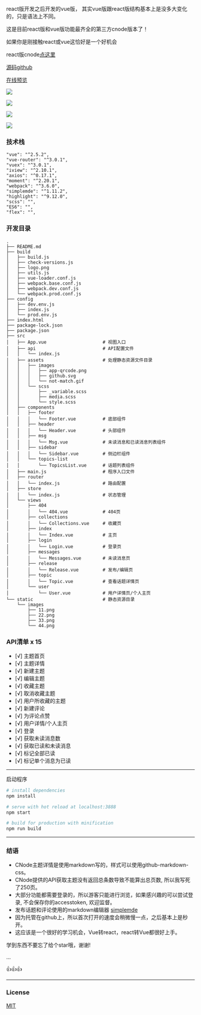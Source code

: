 

react版开发之后开发的vue版， 其实vue版跟react版结构基本上是没多大变化的，只是语法上不同。

这是目前react版和vue版功能最齐全的第三方cnode版本了！

如果你是刚接触react或vue这恰好是一个好机会

react版cnode[点这里](https://github.com/xjh22222228/react-cnode)


[源码github](https://github.com/xjh22222228/vue-cnode)

[在线预览](https://xjh22222228.github.io/vue-cnode/index.html)


![](https://raw.githubusercontent.com/xjh22222228/React-CNode/master/public/images/11.png)


![](https://raw.githubusercontent.com/xjh22222228/React-CNode/master/public/images/22.png)


![](https://raw.githubusercontent.com/xjh22222228/React-CNode/master/public/images/33.png)


![](https://raw.githubusercontent.com/xjh22222228/React-CNode/master/public/images/44.png)


### 技术栈
```
"vue": "^2.5.2",
"vue-router": "^3.0.1",
"vuex": "^3.0.1",
"iview": "^2.10.1",
"axios": "^0.17.1",
"moment": "^2.20.1",
"webpack": "^3.6.0",
"simplemde": "^1.11.2",
"highlight": "^9.12.0",
"scss": "",
"ES6": "",
"flex": "",
```

### 开发目录
```
.
├── README.md
├── build
│   ├── build.js
│   ├── check-versions.js
│   ├── logo.png
│   ├── utils.js
│   ├── vue-loader.conf.js
│   ├── webpack.base.conf.js
│   ├── webpack.dev.conf.js
│   └── webpack.prod.conf.js
├── config
│   ├── dev.env.js
│   ├── index.js
│   └── prod.env.js
├── index.html
├── package-lock.json
├── package.json
├── src
│   ├── App.vue                     # 视图入口
│   ├── api                         # API配置文件
│   │   └── index.js
│   ├── assets                      # 处理静态资源文件目录
│   │   ├── images
│   │   │   ├── app-qrcode.png
│   │   │   ├── github.svg
│   │   │   └── not-match.gif
│   │   └── scss
│   │       ├── _variable.scss
│   │       ├── media.scss
│   │       └── style.scss
│   ├── components
│   │   ├── footer
│   │   │   └── Footer.vue          # 底部组件
│   │   ├── header
│   │   │   └── Header.vue          # 头部组件
│   │   ├── msg
│   │   │   └── Msg.vue             # 未读消息和已读消息列表组件
│   │   ├── sidebar
│   │   │   └── Sidebar.vue         # 侧边栏组件
│   │   └── topics-list
│   │       └── TopicsList.vue      # 话题列表组件
│   ├── main.js                     # 程序入口文件
│   ├── router
│   │   └── index.js                # 路由配置
│   ├── store
│   │   └── index.js                # 状态管理
│   └── views
│       ├── 404
│       │   └── 404.vue             # 404页
│       ├── collections
│       │   └── Collections.vue     # 收藏页
│       ├── index
│       │   └── Index.vue           # 主页
│       ├── login
│       │   └── Login.vue           # 登录页
│       ├── messages
│       │   └── Messages.vue        # 未读消息页
│       ├── release
│       │   └── Release.vue         # 发布/编辑页
│       ├── topic
│       │   └── Topic.vue           # 查看话题详情页
│       └── user
│           └── User.vue            # 用户详情页/个人主页
└── static                          # 静态资源目录
    └── images
        ├── 11.png
        ├── 22.png
        ├── 33.png
        └── 44.png
```


### API清单 x 15
- [√] 主题首页
- [√] 主题详情
- [√] 新建主题
- [√] 编辑主题
- [√] 收藏主题
- [√] 取消收藏主题
- [√] 用户所收藏的主题
- [√] 新建评论
- [√] 为评论点赞
- [√] 用户详情/个人主页
- [√] 登录
- [√] 获取未读消息数
- [√] 获取已读和未读消息
- [√] 标记全部已读
- [√] 标记单个消息为已读



----

启动程序
``` bash
# install dependencies
npm install

# serve with hot reload at localhost:3888
npm start

# build for production with minification
npm run build

```

----


### 结语
+ CNode主题详情是使用markdown写的，样式可以使用github-markdown-css。
+ CNode提供的API获取主题没有返回总条数导致不能算出总页数, 所以我写死了250页。
+ 大部分功能都需要登录的，所以游客只能进行浏览，如果感兴趣的可以尝试登录, 不会保存你的accesstoken, 欢迎监督。
+ 发布话题和评论使用的markdown编辑器 [simplemde](https://github.com/sparksuite/simplemde-markdown-editor)
+ 因为托管在github上，所以首次打开的速度会稍微慢一点，之后基本上是秒开。
+ 这应该是一个很好的学习机会，Vue转react，react转Vue都很好上手。

学到东西不要忘了给个star哦，谢谢!

...

👍👍👍


----


### License

[MIT](http://opensource.org/licenses/MIT)

